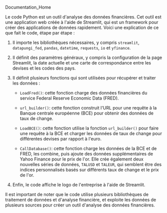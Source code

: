 Documentation_Home

Le code Python est un outil d'analyse des données financières. Cet outil est une application web créée à l'aide de Streamlit, qui est un framework pour créer des applications de données rapidement. Voici une explication de ce que fait le code, étape par étape :

1. Il importe les bibliothèques nécessaires, y compris `streamlit`, `datapungi_fed`, `pandas`, `datetime`, `requests`, `io` et `yfinance`.

2. Il définit des paramètres généraux, y compris la configuration de la page Streamlit, la date actuelle et une carte de correspondance entre les devises et les codes des pays.

3. Il définit plusieurs fonctions qui sont utilisées pour récupérer et traiter les données :

   - `LoadFred()`: cette fonction charge des données financières du service Federal Reserve Economic Data (FRED).

   - `url_builder()`: cette fonction construit l'URL pour une requête à la Banque centrale européenne (BCE) pour obtenir des données de taux de change.

   - `LoadBCE()`: cette fonction utilise la fonction `url_builder()` pour faire une requête à la BCE et charger les données de taux de change pour différentes devises par rapport à l'euro.

   - `CallDatabase()`: cette fonction charge les données de la BCE et de FRED, les combine, puis ajoute des données supplémentaires de Yahoo Finance pour le prix de l'or. Elle crée également deux nouvelles séries de données, `TALUSD` et `TALEUR`, qui semblent être des indices personnalisés basés sur différents taux de change et le prix de l'or.

4. Enfin, le code affiche le logo de l'entreprise à l'aide de Streamlit.

Il est important de noter que le code utilise plusieurs bibliothèques de traitement de données et d'analyse financière, et exploite les données de plusieurs sources pour créer un outil d'analyse des données financières.